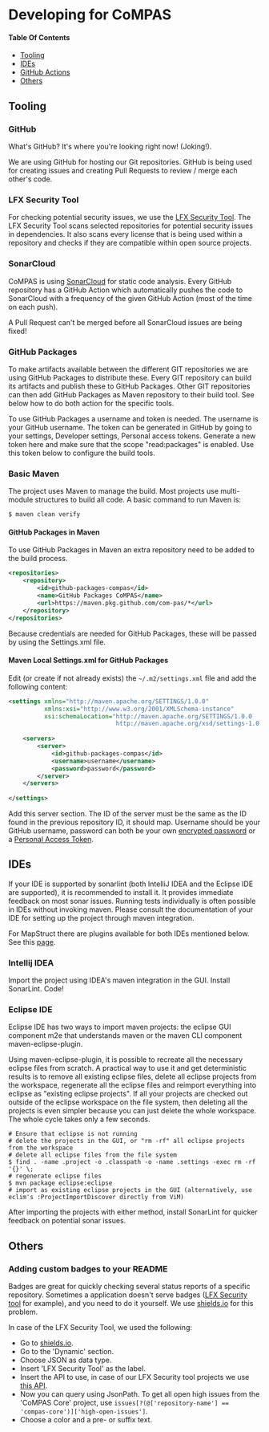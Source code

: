 # Developing for CoMPAS

#### Table Of Contents

* [Tooling](#tooling)
* [IDEs](#ides)
* [GitHub Actions](#github-actions)
* [Others](#others)

## Tooling

### GitHub
What's GitHub? It's where you're looking right now! (Joking!).

We are using GitHub for hosting our Git repositories. GitHub is being used for creating issues and creating Pull 
Requests to review / merge each other's code.

### LFX Security Tool
For checking potential security issues, we use the [LFX Security Tool](https://security.lfx.linuxfoundation.org/#/e8b6fdf9-2686-44c5-bbaa-6965d04ad3e1/licenses). 
The LFX Security Tool scans selected repositories for potential security issues in dependencies. 
It also scans every license that is being used within a repository and checks if they are compatible within open source projects.

### SonarCloud
CoMPAS is using [SonarCloud](https://sonarcloud.io/organizations/com-pas/projects) for static code analysis. 
Every GitHub repository has a GitHub Action which automatically pushes the code to SonarCloud with a frequency of the given 
GitHub Action (most of the time on each push).

A Pull Request can't be merged before all SonarCloud issues are being fixed!

### GitHub Packages
To make artifacts available between the different GIT repositories we are using GitHub Packages to distribute these.
Every GIT repository can build its artifacts and publish these to GitHub Packages.
Other GIT repositories can then add GitHub Packages as Maven repository to their build tool.
See below how to do both action for the specific tools.

To use GitHub Packages a username and token is needed. The username is your GitHub username. The token can be generated 
in GitHub by going to your settings, Developer settings, Personal access tokens.
Generate a new token here and make sure that the scope "read:packages" is enabled. Use this token below to configure the build tools.

### Basic Maven
The project uses Maven to manage the build. Most projects use multi-module structures to build all code. A basic command to run Maven is:
```
$ maven clean verify
```

#### GitHub Packages in Maven
To use GitHub Packages in Maven an extra repository need to be added to the build process.
```xml
<repositories>
    <repository>
        <id>github-packages-compas</id>
        <name>GitHub Packages CoMPAS</name>
        <url>https://maven.pkg.github.com/com-pas/*</url>
    </repository>
</repositories>
```
Because credentials are needed for GitHub Packages, these will be passed by using the Settings.xml file.

#### Maven Local Settings.xml for GitHub Packages
Edit (or create if not already exists) the `~/.m2/settings.xml` file and add the following content:
```xml
<settings xmlns="http://maven.apache.org/SETTINGS/1.0.0" 
          xmlns:xsi="http://www.w3.org/2001/XMLSchema-instance" 
          xsi:schemaLocation="http://maven.apache.org/SETTINGS/1.0.0
                              http://maven.apache.org/xsd/settings-1.0.0.xsd">
  
    <servers>
        <server>
            <id>github-packages-compas</id>
            <username>username</username>
            <password>password</password>
        </server>
    </servers>
  
</settings>
```

Add this server section. The ID of the server must be the same as the ID found in the previous repository ID, it should map.
Username should be your GitHub username, password can both be your own [encrypted password](https://maven.apache.org/guides/mini/guide-encryption.html)
or a [Personal Access Token](https://docs.github.com/en/github/authenticating-to-github/keeping-your-account-and-data-secure/creating-a-personal-access-token).

## IDEs
If your IDE is supported by sonarlint (both IntelliJ IDEA and the Eclipse IDE are supported), it is recommended to install it. 
It provides immediate feedback on most sonar issues. Running tests individually is often possible in IDEs without invoking maven. 
Please consult the documentation of your IDE for setting up the project through maven integration.

For MapStruct there are plugins available for both IDEs mentioned below. See this [page](https://mapstruct.org/documentation/ide-support/).

### Intellij IDEA
Import the project using IDEA's maven integration in the GUI. Install SonarLint. Code!

### Eclipse IDE
Eclipse IDE has two ways to import maven projects: the eclipse GUI component m2e that understands maven or the maven CLI component maven-eclipse-plugin.

Using maven-eclipse-plugin, it is possible to recreate all the necessary eclipse files from scratch. A practical way to use it and get deterministic results is to remove all existing eclipse files, delete all eclipse projects from the workspace, regenerate all the eclipse files and reimport everything into eclipse as "existing eclipse projects". If all your projects are checked out outside of the eclipse workspace on the file system, then deleting all the projects is even simpler because you can just delete the whole workspace. The whole cycle takes only a few seconds.
```
# Ensure that eclipse is not running
# delete the projects in the GUI, or "rm -rf" all eclipse projects from the workspace
# delete all eclipse files from the file system
$ find . -name .project -o .classpath -o -name .settings -exec rm -rf '{}' \;
# regenerate eclipse files
$ mvn package eclipse:eclipse
# import as existing eclipse projects in the GUI (alternatively, use eclim's :ProjectImportDiscover directly from ViM)
```

After importing the projects with either method, install SonarLint for quicker feedback on potential sonar issues.

## Others

### Adding custom badges to your README
Badges are great for quickly checking several status reports of a specific repository.
Sometimes a application doesn't serve badges ([LFX Security tool](https://security.lfx.linuxfoundation.org/) for example), and you need to do it yourself.
We use [shields.io](https://shields.io/) for this problem.

In case of the LFX Security Tool, we used the following:
- Go to [shields.io](https://shields.io/).
- Go to the 'Dynamic' section.
- Choose JSON as data type.
- Insert 'LFX Security Tool' as the label.
- Insert the API to use, in case of our LFX Security tool projects we use [this API](https://api.security.lfx.linuxfoundation.org/v1/project/e8b6fdf9-2686-44c5-bbaa-6965d04ad3e1/issues).
- Now you can query using JsonPath. To get all open high issues from the 'CoMPAS Core' project, use `issues[?(@['repository-name'] == 'compas-core')]['high-open-issues']`.
- Choose a color and a pre- or suffix text.

